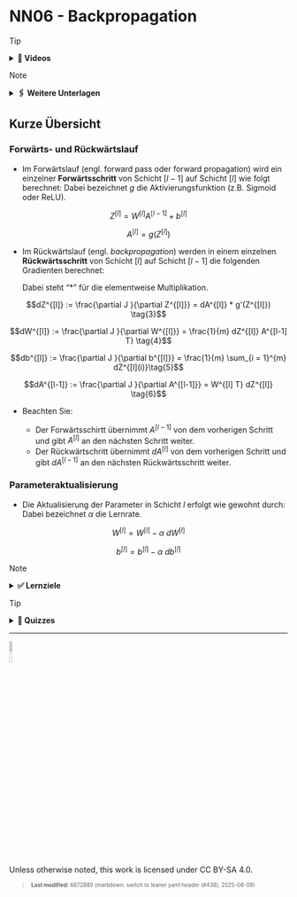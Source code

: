# NN06 - Backpropagation

> [!TIP]
>
> <details>
>
> <summary><strong>🎦 Videos</strong></summary>
>
> - [NN6.1 - MLP Backpropagation 1](https://youtu.be/G9x75THjueQ)
> - [NN6.2 - MLP Backpropagation 2](https://youtu.be/9Ku0dJ8pGrU)
> - [NN6.3 - MLP Zusammenfassung](https://youtu.be/uvT4WPIIkwQ)
>
> </details>

> [!NOTE]
>
> <details>
>
> <summary><strong>🖇 Weitere Unterlagen</strong></summary>
>
> - [NN06-MLP_Backpropagation.pdf](https://github.com/Artificial-Intelligence-HSBI-TDU/KI-Vorlesung/blob/master/lecture/nn/files/NN06-MLP_Backpropagation.pdf)
> - [NN06.2-MLP_Backpropagation_Beispiel.pdf](https://github.com/Artificial-Intelligence-HSBI-TDU/KI-Vorlesung/blob/master/lecture/nn/files/NN06.2-MLP_Backpropagation_Beispiel.pdf)
>
> </details>

## Kurze Übersicht

### Forwärts- und Rückwärtslauf

- Im Forwärtslauf (engl. forward pass oder forward propagation) wird ein
  einzelner **Forwärtsschritt** von Schicht $`[l-1]`$ auf Schicht
  $`[l]`$ wie folgt berechnet: Dabei bezeichnet $`g`$ die
  Aktivierungsfunktion (z.B. Sigmoid oder ReLU).

``` math
Z^{[l]} = W^{[l]}A^{[l-1]} + b^{[l]} \tag{1}
```

``` math
A^{[l]} = g(Z^{[l]}) \tag{2}
```

- Im Rückwärtslauf (engl. *backpropagation*) werden in einem einzelnen
  **Rückwärtsschritt** von Schicht $`[l]`$ auf Schicht $`[l-1]`$ die
  folgenden Gradienten berechnet:

  Dabei steht “$`*`$” für die elementweise Multiplikation.

``` math
dZ^{[l]} := \frac{\partial J }{\partial Z^{[l]}} = dA^{[l]} * g'(Z^{[l]}) \tag{3}
```

``` math
dW^{[l]} := \frac{\partial J }{\partial W^{[l]}} = \frac{1}{m} dZ^{[l]} A^{[l-1] T} \tag{4}
```

``` math
db^{[l]} := \frac{\partial J }{\partial b^{[l]}} = \frac{1}{m} \sum_{i = 1}^{m} dZ^{[l](i)}\tag{5}
```

``` math
dA^{[l-1]} := \frac{\partial J }{\partial A^{[l-1]}} = W^{[l] T} dZ^{[l]} \tag{6}
```

- Beachten Sie:

  - Der Forwärtsschirtt übernimmt $`A^{[l-1]}`$ von dem vorherigen
    Schritt und gibt $`A^{[l]}`$ an den nächsten Schritt weiter.
  - Der Rückwärtschritt übernimmt $`dA^{[l]}`$ von dem vorherigen
    Schritt und gibt $`dA^{[l-1]}`$ an den nächsten Rückwärtsschritt
    weiter.

### Parameteraktualisierung

- Die Aktualisierung der Parameter in Schicht $`l`$ erfolgt wie gewohnt
  durch: Dabei bezeichnet $`\alpha`$ die Lernrate.

``` math
W^{[l]} = W^{[l]} - \alpha \text{ } dW^{[l]} \tag{7}
```

``` math
b^{[l]} = b^{[l]} - \alpha \text{ } db^{[l]} \tag{8}
```

> [!NOTE]
>
> <details>
>
> <summary><strong>✅ Lernziele</strong></summary>
>
> - k2: Forwärts- und Rückwärtslauf in Matrix Notation mit mehreren
>   Datenpunkten als Eingabe
> - k2: Ableitung der Aktivierungsfunktionen
> - k3: Berechnung der partiellen Ableitungen
> - k3: Rückwärtslauf (backpropagation) für ein gegebenes MLP
>
> </details>

> [!TIP]
>
> <details>
>
> <summary><strong>🧩 Quizzes</strong></summary>
>
> - [Selbsttest Backpropagation
>   (ILIAS)](https://www.hsbi.de/elearning/goto.php?target=tst_1106593&client_id=FH-Bielefeld)
>
> </details>

------------------------------------------------------------------------

<img src="https://licensebuttons.net/l/by-sa/4.0/88x31.png" width="10%">

Unless otherwise noted, this work is licensed under CC BY-SA 4.0.

<blockquote><p><sup><sub><strong>Last modified:</strong> 6672880 (markdown: switch to leaner yaml header (#438), 2025-08-09)<br></sub></sup></p></blockquote>
